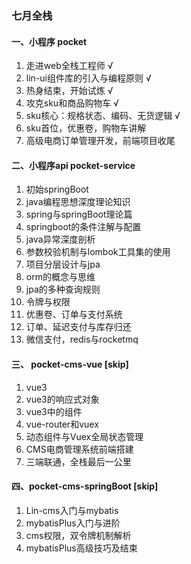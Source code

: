 ### 七月全栈



#### 一、小程序  pocket

1. 走进web全栈工程师   √
2. lin-ui组件库的引入与编程原则   √
3. 热身结束，开始试炼   √
4. 攻克sku和商品购物车   √
5. sku核心：规格状态、编码、无货逻辑   √
6. sku首位，优惠卷，购物车讲解
7. 高级电商订单管理开发，前端项目收尾

#### 二、小程序api pocket-service

1. 初始springBoot
2. java编程思想深度理论知识
3. spring与springBoot理论篇
4. springboot的条件注解与配置
5. java异常深度剖析
6. 参数校验机制与lombok工具集的使用  
7. 项目分层设计与jpa
8. orm的概念与思维
9. jpa的多种查询规则
10. 令牌与权限
11. 优惠卷、订单与支付系统
12. 订单、延迟支付与库存归还
13. 微信支付，redis与rocketmq

#### 三、  pocket-cms-vue   [skip]

1. vue3
2. vue3的响应式对象
3. vue3中的组件
4. vue-router和vuex
5. 动态组件与Vuex全局状态管理
6. CMS电商管理系统前端搭建
7. 三端联通，全栈最后一公里

#### 四、pocket-cms-springBoot   [skip]

1. Lin-cms入门与mybatis
2. mybatisPlus入门与进阶
3. cms权限，双令牌机制解析
4. mybatisPlus高级技巧及结束

